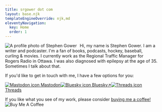 ```yaml
---
title: srgower dot com 
layout: base.njk
templateEngineOverride: njk,md
eleventyNavigation:
  key: Home
  order: 1
---
```

<p>
<img class="profile" src="/images/profile-updated.jpg" alt="A profile photo of Stephen Gower" style="float: left; margin-right: 10px;">
Hi, my name is Stephen Gower. I am a writer and podcaster. I'm a fan of books, podcasts, hockey, baseball, curling & movies. I currently work as the Regional Traffic Manager for Rogers Radio in Ottawa. I was also diagnosed with epilepsy at the age of 35. Sometimes I talk about that.
</p>

If you'd like to get in touch with me, I have a few options for you: 

<p class="indent"><a class="contact" rel = "me" href="https://ottawa.place/@srgower" target="_blank"><img class="icon" src="/icons/mastodon.svg" alt="Mastodon icon" /> Mastodon</a><a class="contact" rel = 
"me" href="https://bsky.app/profile/srgower.com" target="_blank"><img class="icon" src="/icons/bluesky.svg" alt="Bluesky icon" /> Bluesky↗</a><a class="contact" href="https://www.threads.net/@srgower" target="_blank"><img class="icon" src="/icons/threads.svg" alt="Threads icon" /> Threads</a></p>

If you like what you see of my work, please consider [buying me a coffee!](https://www.buymeacoffee.com/srgower) <img class="icon" src="/icons/buymeacoffee.svg" alt="Buy Me A Coffee"/>
